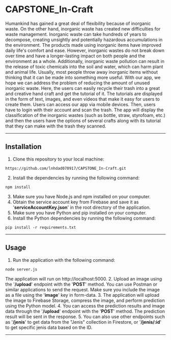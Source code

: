 # CAPSTONE_In-Craft

Humankind has gained a great deal of flexibility because of inorganic waste. On the other hand, inorganic waste has created new difficulties for waste management. Inorganic waste can take hundreds of years to decompose, creating unsightly and potentially hazardous accumulations in the environment. The products made using inorganic items have improved daily life's comfort and ease. However, inorganic wastes do not break down over time and have a longer-lasting impact on both people and the environment as a whole. Additionally, inorganic waste pollution can result in the release of toxic chemicals into the soil and water, which can harm plant and animal life. Usually, most people throw away inorganic items without thinking that it can be made into something more useful. With our app, we hope we can address the problem of reducing the amount of unused inorganic waste. Here, the users can easily recycle their trash into a great and creative hand craft and get the tutorial of it. The tutorials are displayed in the form of text, images, and even videos that make it easy for users to create them. Users can access our app via mobile devices. Then, users have to login with their account and scan the trash. The app will display the classification of the inorganic wastes (such as bottle, straw, styrofoam, etc.) and then the users have the options of several crafts along with its tutorial that they can make with the trash they scanned.

___
## Installation

1. Clone this repository to your local machine: 
```
https://github.com/lnhdad070917/CAPSTONE_In-Craft.git
```
2. Install the dependencies by running the following command:
```
npm install
```
3. Make sure you have Node.js and npm installed on your computer.
4. Obtain the service account key from Firebase and save it as '**serviceAccountKey.json**' in the root directory of the application.
6. Make sure you have Python and pip installed on your computer.
7. Install the Python dependencies by running the following command:
```
pip install -r requirements.txt
```

___
## Usage

1. Run the application with the following command:
```
node server.js
```
The application will run on http://localhost:5000.
2. Upload an image using the '**/upload**' endpoint with the '**POST**' method. You can use Postman or similar applications to send the request.
Make sure you include the image as a file using the '**image**' key in form-data.
3. The application will upload the image to Firebase Storage, compress the image, and perform prediction using the Python model.
4. You can access the prediction results and image data through the '**/upload**' endpoint with the '**POST**' method. The prediction result will be sent in the response.
5. You can also use other endpoints such as '**/jenis**' to get data from the "Jenis" collection in Firestore, or '**/jenis/:id**' to get specific jenis data based on the ID.

___

